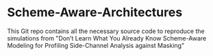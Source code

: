 # Scheme-Aware-Architectures
This Git repo contains all the necessary source code to reproduce the simulations from  "Don’t Learn What You Already Know Scheme-Aware Modeling for Profiling Side-Channel Analysis against Masking"
